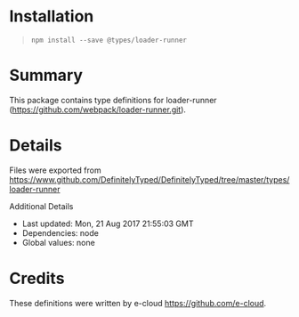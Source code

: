 # Installation
> `npm install --save @types/loader-runner`

# Summary
This package contains type definitions for loader-runner (https://github.com/webpack/loader-runner.git).

# Details
Files were exported from https://www.github.com/DefinitelyTyped/DefinitelyTyped/tree/master/types/loader-runner

Additional Details
 * Last updated: Mon, 21 Aug 2017 21:55:03 GMT
 * Dependencies: node
 * Global values: none

# Credits
These definitions were written by e-cloud <https://github.com/e-cloud>.
